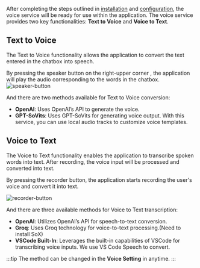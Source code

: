 
After completing the steps outlined in [installation](./installation.md) and [configuration](./configuration.md), the voice service will be ready for use within the application.   The voice service provides two key functionalities: **Text to Voice** and **Voice to Text**.

## Text to Voice
The Text to Voice functionality allows the application to convert the text entered in the chatbox into speech.  

By pressing the speaker button on the right-upper corner , the application will play the audio corresponding to the words in the chatbox.   
![speaker-button](/img/voice-service/overview/speaker-button.png)  

And there are two methods available for Text to Voice conversion:

- **OpenAI**: Uses OpenAI’s API to generate the voice.
- **GPT-SoVits**: Uses GPT-SoVits for generating voice output. With this service, you can use local audio tracks to customize voice templates.

## Voice to Text
The Voice to Text functionality enables the application to transcribe spoken words into text. After recording, the voice input will be processed and converted into text.  

By pressing the recorder button, the application starts recording the user's voice and convert it into text.  

![recorder-button](/img/voice-service/overview/recorder-button.png) 

And there are three available methods for Voice to Text transcription:

- **OpenAI**: Utilizes OpenAI’s API for speech-to-text conversion.
- **Groq**: Uses Groq technology for voice-to-text processing.(Need to install SoX)
- **VSCode Built-In**: Leverages the built-in capabilities of VSCode for transcribing voice inputs. We use VS Code Speech to convert.

:::tip
The method can be changed in the **Voice Setting** in anytime. 
:::